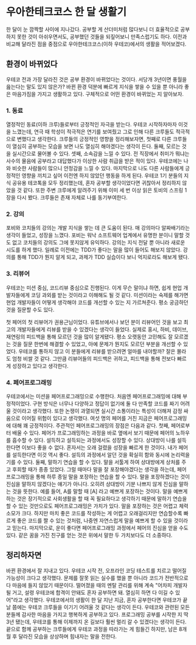 # 우아한테크코스 한 달 생활기

한 달이 눈 깜짝할 사이에 지나갔다. 공부할 게 산더미처럼 많다보니 더 효율적으로 공부하지 못한 것이 아쉬우면서도, 공부했던 것들을 되짚어보니 만족스럽기도 하다. 이전과 비교해 달라진 점을 중점으로 우아한테크코스(이하 우테코)에서의 생활을 적어보겠다.

## 환경이 바뀌었다

우테코 전과 가장 달라진 것은 공부 환경이 바뀌었다는 것이다. 서당개 3년이면 풍월을 읊는다는 말도 있지 않은가? 바뀐 환경 덕분에 빠르게 지식을 쌓을 수 있을 뿐 아니라 좋은 마음가짐을 가지고 생활하고 있다. 구체적으로 어떤 환경이 바뀌었는 지 알아보자.

### 1. 동료

열정적인 동료(이하 크루)들로부터 긍정적인 자극을 받는다. 우테코 시작하자마자 이것을 느꼈는데, 연극 때 학성이 적극적은 연기를 보여줬고 그로 인해 다른 크루들도 적극적으로 변했다고 생각한다. 크루들의 긍정적인 영향을 정리해보자면, 첫째로 다른 크루들이 열심히 공부하는 모습을 보면 나도 열심히 해야겠다는 생각이 든다. 둘째, 모르는 것을 실시간으로 물어볼 수 있다. 셋째, 소속감을 느낄 수 있다. 전 직장에서 취미가 뭐냐는 사수의 물음에 공부라고 대답했다가 이상한 사람 취급을 받은 적이 있다. 우테코에는 나와 비슷한 사람들이 많으니 안정감을 느낄 수 있다. 마지막으로 나도 다른 사람들에게 긍정적인 영향을 끼치고 싶어 이전엔 하지 않았던 행동을 하게 된다. 우테코 1기 분들의 지식 공유용 테코톡을 모두 정리했는데, 혼자 공부할 생각이었다면 귀찮아서 정리하지 않았을 것 같다. 또한 주변 크루에게 알려주기 위해 이미 세 번 이상 읽은 토비의 스프링 1장을 다시 봤다. 크루들은 존재 자체로 나를 동기부여한다.

### 2. 강의

포비와 코치들의 강의는 개발 지식을 쌓는 데 큰 도움이 된다. 매 강의마다 알짜배기라는 생각이 들었고, 성장을 느꼈다. 포비는 워낙 소프트웨어 업계에서 유명한 분이니 말할 것도 없고 코치들의 강의도 그에 못지않게 유익하다. 강의는 지식 전달 뿐 아니라 새로운 시도를 하게 했다. 일례로 이전에는 TDD가 좋다는 말을 많이 들어도 해보지 않았다. 강의를 통해 TDD가 뭔지 알게 되고, 과제가 TDD 실습이다 보니 억지로라도 해보게 됐다.

### 3. 리뷰어

우테코는 미션 중심, 코드리뷰 중심으로 진행된다. 이게 무슨 말이냐 하면, 쉽게 현업 개발자들에게 코딩 과외를 받는 것이라고 이해해도 될 것 같다. 미션이라는 숙제를 해가면 현업 개발자들이 어떻게 생각해야 코드를 개선할 수 있는 지 가르쳐준다. 평소 궁금하던 것을 질문할 수도 있다.

첫 페어의 첫 리뷰어가 권용근님이었다. 유튜브에서나 보던 분이 리뷰어인 것을 보고 최고의 개발자들에게 리뷰를 받을 수 있겠다는 생각이 들었다. 실제로 홍시, 하비, 데이브, 재연링의 피드백을 통해 모르던 것을 많이 알게됐다. 평소 오랫동안 고민해도 잘 모르겠는 것을 질문 한번에 해결할 수 있었고, 아예 문제가 뭔지도 모르던 부분을 개선할 수 있었다. 우테코를 통하지 않고 이 분들에게 리뷰를 받으려면 얼마를 내야할까? 잘은 몰라도 엄청 비쌀 것 같다. 그만큼 리뷰어들의 피드백은 귀하고, 피드백을 통해 전보다 빠르게 성장하고 있다고 생각한다.

### 4. 페어프로그래밍

우테코에서는 미션을 페어프로그래밍으로 수행한다. 처음엔 페어프로그래밍에 대해 부정적이었다. 구현 방식은 너무나 다양하고 정답이 없기에 둘 다 만족할 코드를 짜기 어려울 것이라고 생각했다. 또한 논쟁이 과열되면 실시간 소통이라는 특성이 더해져 감정 싸움으로 이어질 위험이 있다고 생각했다. 여섯 명의 페어를 거친 지금은 페어프로그래밍에 대해 꽤 긍정적이다. 주관적인 페어프로그래밍의 장점은 다음과 같다. 첫째, 페어로부터 배울 수 있다. 페어가 프로그래밍하는 과정을 바로 옆에서 보기 때문에 페어의 노하우를 흡수할 수 있다. 설득하고 설득되는 과정에서도 성장할 수 있다. 상대방이 나를 설득한다면 이보다 좋을 수 없다. 혼자서는 오래 걸렸을 성장을 빠르게 한 것이다. 내가 페어를 설득한다면 이것 역시 좋다. 설득의 과정에서 알던 것을 확실히 함와 동시에 논리력을 기를 수 있다. 둘째, 말하기 연습을 할 수 있다. 말을 서툴게 하여 상대방에게 상처를 주고 후회할 때가 종종 있었다. 그럴 때마다 말을 잘 포장해야겠다는 생각을 하는데, 페어프로그래밍을 통해 하루 종일 말을 포장하는 연습을 할 수 있다. 말을 포장하겠다는 것이 진심을 말하지 않겠다는 얘기가 아니다. 오히려 상대방이 기분 나쁘지 않게 진심을 말하는 것을 뜻한다. 예를 들어, A를 말할 때 [A] 라고 예쁘게 포장하는 것이다. 말을 예쁘게 하는 것은 장기적으로 사회생활을 할 때 꼭 필요하다고 생각하기 때문에 말하기 연습을 할 수 있는 것만으로도 페어프로그래밍은 가치가 있다. 말을 포장하는 것은 어렵고 체력 소모가 크다. 하지만 마치 좋은 코드를 작성하는 게 어렵고 오래걸리지만 연습할수록 빠르게 좋은 코드를 짤 수 있는 것처럼, 나중엔 자연스럽게 말을 예쁘게 할 수 있을 것이라고 믿는다. 마지막으로, 운이 좋다면 페어프로그래밍 과정에서 페어의 진심을 얻을 수도 있다. 같은 꿈을 가진 친구를 얻는 것은 위에서 말한 두 가치보다도 더 소중하다.

## 정리하자면

바뀐 환경에서 잘 지내고 있다. 우테코 시작 전, 오프라인 코딩 테스트를 치르고 떨어질 가능성이 크다고 생각했다. 문제를 잘못 읽는 실수를 했을 뿐 아니라 코드가 전반적으로 다 마음에 들지 않았기 때문이다. 떨어졌을 때의 멘탈 관리를 위해 계속 "어차피 개발자 될 거고, 설령 우테코에 합격이 안돼도 혼자 공부하면 돼. 열심히 하면 다 이길 수 있어"라고 생각했다. 우테코에서의 생활이 한 달 지난 지금, 혼자 공부한다면 우테코가 끝날 쯤에는 우테코 크루들을 이기기 어려울 것 같다는 생각이 든다. 우테코와 관련된 모든 분들께 감사한 마음을 가지고 행복하게 공부하고 있다. 프로그래밍 공부를 시작한 지 딱 3년 됐는데, 우테코를 통해 이제까지 온 길보다 훨씬 멀리 갈 수 있겠다는 생각이 든다. 끝으로 함께 공부하는 크루들에게 우테코 과정을 따라가는 게 힘들긴 하지만, 남은 8개월 후 달라진 모습을 상상하며 힘내자는 말을 전한다.